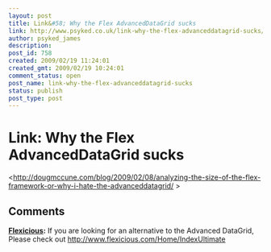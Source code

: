 ```yaml
---
layout: post
title: Link&#58; Why the Flex AdvancedDataGrid sucks
link: http://www.psyked.co.uk/link-why-the-flex-advanceddatagrid-sucks/
author: psyked_james
description: 
post_id: 758
created: 2009/02/19 11:24:01
created_gmt: 2009/02/19 10:24:01
comment_status: open
post_name: link-why-the-flex-advanceddatagrid-sucks
status: publish
post_type: post
---
```


# Link: Why the Flex AdvancedDataGrid sucks

<http://dougmccune.com/blog/2009/02/08/analyzing-the-size-of-the-flex-framework-or-why-i-hate-the-advanceddatagrid/ >

## Comments

**[Flexicious](#555 "2011-03-04 03:10:25"):** If you are looking for an alternative to the Advanced DataGrid, Please check out http://www.flexicious.com/Home/IndexUltimate

